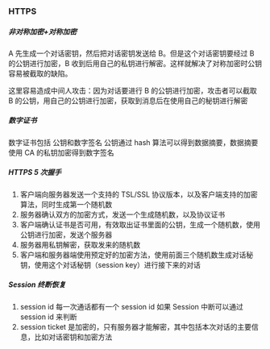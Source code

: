 ### HTTPS

##### 非对称加密+对称加密

A 先生成一个对话密钥，然后把对话密钥发送给 B。但是这个对话密钥要经过 B 的公钥进行加密，B 收到后用自己的私钥进行解密。这样就解决了对称加密时公钥容易被截取的缺陷。

这里容易造成中间人攻击：因为对话要进行 B 的公钥进行加密，攻击者可以截取 B 的公钥，用自己的公钥进行加密，获取到消息后在使用自己的秘钥进行解密

##### 数字证书

数字证书包括 公钥和数字签名 公钥通过 hash 算法可以得到数据摘要，数据摘要使用 CA 的私钥加密得到数字签名

##### HTTPS 5 次握手

1. 客户端向服务器发送一个支持的 TSL/SSL 协议版本，以及客户端支持的加密算法，同时生成第一个随机数
2. 服务器确认双方的加密方式，发送一个生成随机数，以及协议证书
3. 客户端确认证书是否可用，有效取出证书里面的公钥，生成一个随机数，使用公钥进行加密，发送个服务器
4. 服务器用私钥解密，获取发来的随机数
5. 客户端和服务器端使用预定好的加密方法，使用前面三个随机数生成对话秘钥，使用这个对话秘钥（session key）进行接下来的对话

##### Session 终断恢复

1. session id 每一次通话都有一个 session id 如果 Session 中断可以通过 session id 来判断
2. session ticket 是加密的，只有服务器才能解密，其中包括本次对话的主要信息，比如对话密钥和加密方法
